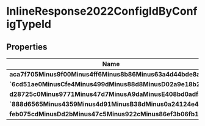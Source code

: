 
# InlineResponse2022ConfigIdByConfigTypeId

## Properties
Name | Type | Description | Notes
------------ | ------------- | ------------- | -------------
**aca7f705Minus9f00Minus4ff6Minus8b86Minus63a4d44bde8a** | **kotlin.String** |  |  [optional]
**&#x60;6cd51ae0MinusCfe4Minus499dMinus88d8MinusD02a9e18b25f&#x60;** | **kotlin.String** |  |  [optional]
**d28725c0Minus9771Minus47d7MinusA9daMinusE408bd0adf4e** | **kotlin.String** |  |  [optional]
**&#x60;888d6565Minus4359Minus4d91MinusB38dMinus0a24124e4456&#x60;** | **kotlin.String** |  |  [optional]
**feb075cdMinusDd2bMinus47c5Minus922cMinus86ef3b06fb16** | **kotlin.String** |  |  [optional]



